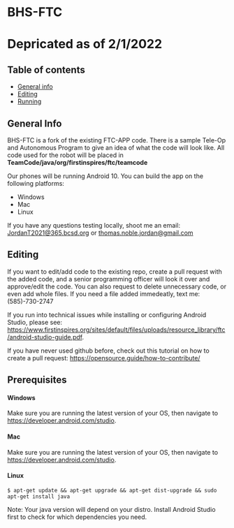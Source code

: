 # BHS-FTC
# Depricated as of 2/1/2022

## Table of contents
* [General info](#general-info)
* [Editing](#editing)
* [Running](#prerequisites)

## General Info
BHS-FTC is a fork of the existing FTC-APP code. There is a sample Tele-Op and Autonomous Program to give an idea of what the code will look like. All code used for the robot will be placed in **TeamCode/java/org/firstinspires/ftc/teamcode**
 
Our phones will be running Android 10. You can build the app on the following platforms:
* Windows
* Mac
* Linux

If you have any questions testing locally, shoot me an email: JordanT2021@365.bcsd.org or thomas.noble.jordan@gmail.com

## Editing
If you want to edit/add code to the existing repo, create a pull request with the added code, and a senior programming officer will look it over and approve/edit the code. You can also request to delete unnecessary code, or even add whole files. If you need a file added immedeatly, text me:
(585)-730-2747

If you run into technical issues while installing or configuring Android Studio, please see: https://www.firstinspires.org/sites/default/files/uploads/resource_library/ftc/android-studio-guide.pdf.

If you have never used github before, check out this tutorial on how to create a pull request:
https://opensource.guide/how-to-contribute/

## Prerequisites
#### Windows
Make sure you are running the latest version of your OS, then navigate to https://developer.android.com/studio.
#### Mac
Make sure you are running the latest version of your OS, then navigate to https://developer.android.com/studio.
#### Linux
```
$ apt-get update && apt-get upgrade && apt-get dist-upgrade && sudo apt-get install java
```
Note: Your java version will depend on your distro. Install Android Studio first to check for which dependencies you need. 
